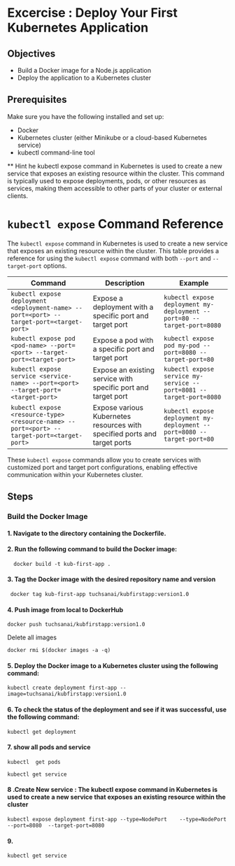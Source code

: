 # Excercise : Deploy Your First Kubernetes Application

## Objectives

- Build a Docker image for a Node.js application
- Deploy the application to a Kubernetes cluster

## Prerequisites

Make sure you have the following installed and set up:

- Docker
- Kubernetes cluster (either Minikube or a cloud-based Kubernetes service)
- kubectl command-line tool


** Hint
he kubectl expose command in Kubernetes is used to create a new service that exposes an existing resource within the cluster. This command is typically used to expose deployments, pods, or other resources as services, making them accessible to other parts of your cluster or external clients.

# `kubectl expose` Command Reference

The `kubectl expose` command in Kubernetes is used to create a new service that exposes an existing resource within the cluster. This table provides a reference for using the `kubectl expose` command with both `--port` and `--target-port` options.

| Command                                   | Description                                   | Example                                  |
|-------------------------------------------|-----------------------------------------------|------------------------------------------|
| `kubectl expose deployment <deployment-name> --port=<port> --target-port=<target-port>`  | Expose a deployment with a specific port and target port | `kubectl expose deployment my-deployment --port=80 --target-port=8080` |
| `kubectl expose pod <pod-name> --port=<port> --target-port=<target-port>`  | Expose a pod with a specific port and target port   | `kubectl expose pod my-pod --port=8080 --target-port=80`   |
| `kubectl expose service <service-name> --port=<port> --target-port=<target-port>`  | Expose an existing service with specific port and target port | `kubectl expose service my-service --port=8081 --target-port=8080` |
| `kubectl expose <resource-type> <resource-name> --port=<port> --target-port=<target-port>`  | Expose various Kubernetes resources with specified ports and target ports | `kubectl expose deployment my-deployment --port=8080 --target-port=80` |

These `kubectl expose` commands allow you to create services with customized port and target port configurations, enabling effective communication within your Kubernetes cluster.


## Steps

### Build the Docker Image

#### 1. Navigate to the directory containing the Dockerfile.
#### 2. Run the following command to build the Docker image:

```
  docker build -t kub-first-app .  
```

#### 3. Tag the Docker image with the desired repository name and version
```
 docker tag kub-first-app tuchsanai/kubfirstapp:version1.0
```

#### 4. Push image from local to DockerHub
```
docker push tuchsanai/kubfirstapp:version1.0
```

Delete all images
```
docker rmi $(docker images -a -q)
```


#### 5. Deploy the Docker image to a Kubernetes cluster using the following command:

```
kubectl create deployment first-app --image=tuchsanai/kubfirstapp:version1.0
```

#### 6. To check the status of the deployment and see if it was successful, use the following command:

```
kubectl get deployment
```

#### 7. show all pods and service

```
kubectl  get pods
```

```
kubectl get service
```

#### 8 .Create New service :  The kubectl expose command in Kubernetes is used to create a new service that exposes an existing resource within the cluster

```
kubectl expose deployment first-app --type=NodePort    --type=NodePort    --port=8080  --target-port=8080
```

#### 9.   

```
kubectl get service
```
  